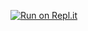[![Run on Repl.it](https://repl.it/badge/github/Frazix12/Nitro-Scam)](https://replit.com/github/Frazix12/Nitro-Scam)